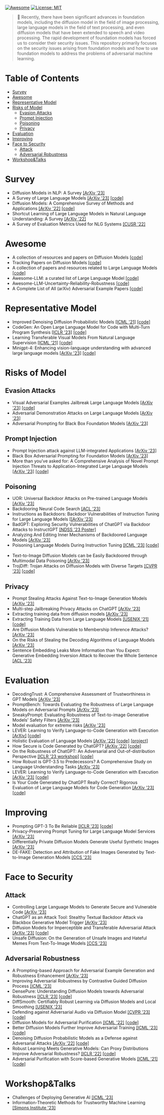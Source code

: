[![Awesome](https://cdn.rawgit.com/sindresorhus/awesome/d7305f38d29fed78fa85652e3a63e154dd8e8829/media/badge.svg)](https://github.com/byerose/Awesome-Generative-AI-Security) 
[![License: MIT](https://img.shields.io/badge/License-MIT-green.svg)](https://opensource.org/licenses/MIT)
> 🚩 Recently, there have been significant advances in foundation models, including the diffusion model in the field of image processing, large language models in the field of text processing, and even diffusion models that have been extended to speech and video processing. The rapid development of foundation models has forced us to consider their security issues. This repository primarily focuses on the security issues arising from foundation models and how to use foundation models to address the problems of adversarial machine learning.

# Table of Contents
- [Survey](#Survey)
- [Awesome](#Awesome)
- [Representative Model](#Representative-Model)
- [Risks of Model](#Risks-of-Model)
  - [Evasion Attacks](#Evasion-Attacks)
  - [Prompt Injection](#Prompt-Injection)
  - [Poisoning](#Poisoning)
  - [Privacy](#Privacy)
- [Evaluation](#Evaluation)
- [Improving](#Improving)
- [Face to Security](#Face-to-Security)
  - [Attack](#Attack)  
  - [Adversarial Robustness](#Adversarial-Robustness)
- [Workshop&Talks](#Workshop&Talks)

# Survey

- Diffusion Models in NLP: A Survey [[ArXiv '23]](https://arxiv.org/abs/2303.07576) <img src="https://img.shields.io/badge/nlp-informational" alt="" />
- A Survey of Large Language Models [[ArXiv '23]](http://arxiv.org/abs/2303.18223) [[code]](https://github.com/RUCAIBox/LLMSurvey) <img src="https://img.shields.io/badge/nlp-informational" alt="" />
- Diffusion Models: A Comprehensive Survey of Methods and Applications [[ArXiv '22]](https://arxiv.org/abs/2209.00796) [[code]](https://github.com/YangLing0818/Diffusion-Models-Papers-Survey-Taxonomy) <img src="https://img.shields.io/badge/cv-brightgreen" alt="" />
- Shortcut Learning of Large Language Models in Natural Language Understanding: A Survey [[ArXiv '22]](https://arxiv.org/abs/2208.11857) <img src="https://img.shields.io/badge/nlp-informational" alt="" />
- A Survey of Evaluation Metrics Used for NLG Systems [[CUSR '22]](https://dl.acm.org/doi/abs/10.1145/3485766) <img src="https://img.shields.io/badge/nlp-informational" alt="" />

# Awesome
- A collection of resources and papers on Diffusion Models [[code]](https://heejkoo.github.io/Awesome-Diffusion-Models/) <img src="https://img.shields.io/badge/multi-blueviolet" alt="" />
- Tracking Papers on Diffusion Models [[code]](https://vsehwag.github.io/blog/2023/2/all_papers_on_diffusion.html) <img src="https://img.shields.io/badge/cv-brightgreen" alt="" />
- A collection of papers and resources related to Large Language Models [[code]](https://github.com/RUCAIBox/LLMSurvey) <img src="https://img.shields.io/badge/multi-blueviolet" alt="" />
- Awesome-LLM: a curated list of Large Language Model [[code]](https://github.com/Hannibal046/Awesome-LLM) <img src="https://img.shields.io/badge/multi-blueviolet" alt="" />
- Awesome-LLM-Uncertainty-Reliability-Robustness [[code]](https://github.com/jxzhangjhu/Awesome-LLM-Uncertainty-Reliability-Robustness) <img src="https://img.shields.io/badge/nlp-informational" alt="" />
- A Complete List of All (arXiv) Adversarial Example Papers [[code]](https://nicholas.carlini.com/writing/2019/all-adversarial-example-papers.html) <img src="https://img.shields.io/badge/multi-blueviolet" alt="" />

# Representative Model

- Improved Denoising Diffusion Probabilistic Models [[ICML '21]](https://arxiv.org/abs/2102.09672) [[code]](https://github.com/openai/improved-diffusion) <img src="https://img.shields.io/badge/cv-brightgreen" alt="" />
- CodeGen: An Open Large Language Model for Code with Multi-Turn Program Synthesis [[ICLR '23]](https://arxiv.org/abs/2203.13474) [[code]](https://github.com/salesforce/CodeGen) <img src="https://img.shields.io/badge/nlp-informational" alt="" />
- Learning Transferable Visual Models From Natural Language Supervision [[ICML '21]](https://arxiv.org/abs/2103.00020)   [[code]](https://github.com/openai/CLIP)<img src="https://img.shields.io/badge/multi-blueviolet" alt="" />
- Minigpt-4: Enhancing vision-language understanding with advanced large language models [[ArXiv '23]](https://arxiv.org/abs/2304.10592) [[code]](https://github.com/Vision-CAIR/MiniGPT-4)  <img src="https://img.shields.io/badge/multi-blueviolet" alt="" />
 
# Risks of Model

## Evasion Attacks

- Visual Adversarial Examples Jailbreak Large Language Models [[ArXiv '23]](https://arxiv.org/abs/2306.13213) [[code]](https://github.com/Unispac/Visual-Adversarial-Examples-Jailbreak-Large-Language-Models) <img src="https://img.shields.io/badge/multi-blueviolet" alt="" />
- Adversarial Demonstration Attacks on Large Language Models [[ArXiv '23]](https://arxiv.org/abs/2305.14950) <img src="https://img.shields.io/badge/nlp-informational" alt="" />
- Adversarial Prompting for Black Box Foundation Models [[ArXiv '23]](https://arxiv.org/abs/2302.04237)  <img src="https://img.shields.io/badge/nlp-informational" alt="" />

## Prompt Injection
- Prompt Injection attack against LLM-integrated Applications [[ArXiv '23]](https://arxiv.org/abs/2306.05499) <img src="https://img.shields.io/badge/nlp-informational" alt="" />
- Black Box Adversarial Prompting for Foundation Models [[ArXiv '23]](https://arxiv.org/abs/2302.04237) <img src="https://img.shields.io/badge/multi-blueviolet" alt="" /> 
- More than you've asked for: A Comprehensive Analysis of Novel Prompt Injection Threats to Application-Integrated Large Language Models [[ArXiv '23]](https://arxiv.org/abs/2302.12173) [[code]](https://github.com/greshake/lm-safety) <img src="https://img.shields.io/badge/nlp-informational" alt="" />

## Poisoning
- UOR: Universal Backdoor Attacks on Pre-trained Language Models [[ArXiv '23]](https://arxiv.org/abs/2305.09574)  <img src="https://img.shields.io/badge/nlp-informational" alt="" />
- Backdooring Neural Code Search [[ACL '23]](https://arxiv.org/abs/2305.17506) <img src="https://img.shields.io/badge/nlp-informational" alt="" />
- Instructions as Backdoors: Backdoor Vulnerabilities of Instruction Tuning for Large Language Models [[[ArXiv '23]](https://arxiv.org/abs/2305.14710) <img src="https://img.shields.io/badge/nlp-informational" alt="" />
- BadGPT: Exploring Security Vulnerabilities of ChatGPT via Backdoor Attacks to InstructGPT [[NDSS '23 Poster]](https://arxiv.org/abs/2304.12298) <img src="https://img.shields.io/badge/nlp-informational" alt="" />
- Analyzing And Editing Inner Mechanisms of Backdoored Language Models [[ArXiv '23]](http://arxiv.org/abs/2302.12461) <img src="https://img.shields.io/badge/nlp-informational" alt="" />
- Poisoning Language Models During Instruction Tuning [[ICML '23]](http://arxiv.org/abs/2305.00944) [[code]](https://github.com/AlexWan0/Poisoning-Instruction-Tuned-Models) <img src="https://img.shields.io/badge/nlp-informational" alt="" />
- Text-to-Image Diffusion Models can be Easily Backdoored through Multimodal Data Poisoning [[ArXiv '23]](https://arxiv.org/abs/2305.04175) <img src="https://img.shields.io/badge/multi-blueviolet" alt="" />
- TrojDiff: Trojan Attacks on Diffusion Models with Diverse Targets [[CVPR '23]](https://arxiv.org/abs/2303.05762) [[code]](https://github.com/chenweixin107/TrojDiff) <img src="https://img.shields.io/badge/cv-brightgreen" alt="" />
  
## Privacy

- Prompt Stealing Attacks Against Text-to-Image Generation Models [[ArXiv '23]](https://arxiv.org/abs/2305.13873) <img src="https://img.shields.io/badge/multi-blueviolet" alt="" />
- Multi-step Jailbreaking Privacy Attacks on ChatGPT [[ArXiv '23]](http://arxiv.org/abs/2304.05197) <img src="https://img.shields.io/badge/nlp-informational" alt="" />
- Extracting training data from diffusion models [[ArXiv '23]](https://arxiv.org/abs/2301.13188)  <img src="https://img.shields.io/badge/cv-brightgreen" alt="" />
- Extracting Training Data from Large Language Models [[USENIX '21]](https://arxiv.org/abs/2012.07805) [[code]](https://github.com/ftramer/LM_Memorization) <img src="https://img.shields.io/badge/nlp-informational" alt="" />
- Are Diffusion Models Vulnerable to Membership Inference Attacks? [[ArXiv '23]](https://arxiv.org/abs/2302.01316) <img src="https://img.shields.io/badge/cv-brightgreen" alt="" />
- On the Risks of Stealing the Decoding Algorithms of Language Models [[ArXiv '23]](https://arxiv.org/abs/2303.04729)  <img src="https://img.shields.io/badge/nlp-informational" alt="" />
- Sentence Embedding Leaks More Information than You Expect: Generative Embedding Inversion Attack to Recover the Whole Sentence [[ACL '23]](https://arxiv.org/abs/2305.03010) <img src="https://img.shields.io/badge/nlp-informational" alt="" />
  
# Evaluation

- DecodingTrust: A Comprehensive Assessment of Trustworthiness in GPT Models [[ArXiv '23]](https://arxiv.org/abs//2306.11698)
- PromptBench: Towards Evaluating the Robustness of Large Language Models on Adversarial Prompts [[ArXiv '23]](https://arxiv.org/abs/2306.04528) <img src="https://img.shields.io/badge/nlp-informational" alt="" />
- SneakyPrompt: Evaluating Robustness of Text-to-image Generative Models' Safety Filters [[ArXiv '23]](https://arxiv.org/abs/2305.12082) <img src="https://img.shields.io/badge/multi-blueviolet" alt="" />
- Model evaluation for extreme risks [[ArXiv '23]](https://arxiv.org/abs/2305.15324) <img src="https://img.shields.io/badge/nlp-informational" alt="" />
- LEVER: Learning to Verify Language-to-Code Generation with Execution [[ArXiv]](https://arxiv.org/abs/2302.08468) [[code]](https://github.com/niansong1996/lever) <img src="https://img.shields.io/badge/nlp-informational" alt="" />
- Holistic Evaluation of Language Models [[ArXiv '22]](https://arxiv.org/abs/2211.09110) [[code]](https://github.com/stanford-crfm/helm) [[project]](https://crfm.stanford.edu/helm/latest/) <img src="https://img.shields.io/badge/nlp-informational" alt="" />
- How Secure is Code Generated by ChatGPT? [[ArXiv '22]](https://arxiv.org/abs/2304.09655) [[code]](https://github.com/raphaelkhoury/programsgeneratedbychatgpt) <img src="https://img.shields.io/badge/nlp-informational" alt="" />
- On the Robustness of ChatGPT: An Adversarial and Out-of-distribution Perspective [[ICLR '23 workshop]](http://arxiv.org/abs/2302.12095) [[code]](https://github.com/microsoft/robustlearn/tree/main/chatgpt-robust) <img src="https://img.shields.io/badge/nlp-informational" alt="" />
- How Robust is GPT-3.5 to Predecessors? A Comprehensive Study on Language Understanding Tasks [[ArXiv '23]](https://arxiv.org/abs/2303.00293) <img src="https://img.shields.io/badge/nlp-informational" alt="" />
- LEVER: Learning to Verify Language-to-Code Generation with Execution [[ArXiv '23]](http://arxiv.org/abs/2302.08468) [[code]](https://github.com/niansong1996/lever) <img src="https://img.shields.io/badge/nlp-informational" alt="" />
- Is Your Code Generated by ChatGPT Really Correct? Rigorous Evaluation of Large Language Models for Code Generation [[ArXiv '23]](http://arxiv.org/abs/2305.01210) [[code]](https://github.com/evalplus/evalplus) <img src="https://img.shields.io/badge/nlp-informational" alt="" />

# Improving

- Prompting GPT-3 To Be Reliable [[ICLR '23]](https://arxiv.org/abs/2210.09150) [[code]](https://github.com/NoviScl/GPT3-Reliability) <img src="https://img.shields.io/badge/nlp-informational" alt="" />
- Privacy-Preserving Prompt Tuning for Large Language Model Services [[ArXiv '23]](https://arxiv.org/abs/2305.06212) <img src="https://img.shields.io/badge/nlp-informational" alt="" />
- Differentially Private Diffusion Models Generate Useful Synthetic Images [[ArXiv '23]](https://arxiv.org/abs/2302.13861) <img src="https://img.shields.io/badge/cv-brightgreen" alt="" />
- DE-FAKE: Detection and Attribution of Fake Images Generated by Text-to-Image Generation Models [[CCS '23]](https://arxiv.org/abs/2305.13873) <img src="https://img.shields.io/badge/multi-blueviolet" alt="" />
  
# Face to Security
## Attack
  - Controlling Large Language Models to Generate Secure and Vulnerable Code [[ArXiv '23]](https://arxiv.org/abs/2302.05319) <img src="https://img.shields.io/badge/nlp-informational" alt="" />
  - ChatGPT as an Attack Tool: Stealthy Textual Backdoor Attack via Blackbox Generative Model Trigger [[ArXiv '23]](http://arxiv.org/abs/2304.14475) <img src="https://img.shields.io/badge/nlp-informational" alt="" />
  - Diffusion Models for Imperceptible and Transferable Adversarial Attack [[ArXiv '23]](https://arxiv.org/abs/2305.08192) [[code]](https://github.com/WindVChen/DiffAttack) <img src="https://img.shields.io/badge/cv-brightgreen" alt="" />
  - Unsafe Diffusion: On the Generation of Unsafe Images and Hateful Memes From Text-To-Image Models [[CCS '23]](https://arxiv.org/abs/2305.13873) <img src="https://img.shields.io/badge/multi-blueviolet" alt="" />
  
## Adversarial Robustness
- A Prompting-based Approach for Adversarial Example Generation and Robustness Enhancement [[ArXiv '23]](https://arxiv.org/abs/2203.10714) <img src="https://img.shields.io/badge/nlp-informational" alt="" />
- Improving Adversarial Robustness by Contrastive Guided Diffusion Process [[ICML '23]](https://arxiv.org/abs/2210.09643) <img src="https://img.shields.io/badge/cv-brightgreen" alt="" />
- DensePure: Understanding Diffusion Models towards Adversarial Robustness [[ICLR '23]](https://arxiv.org/abs/2211.00322) [[code]](https://github.com/Jayfeather1024/DensePure) <img src="https://img.shields.io/badge/cv-brightgreen" alt="" />
- DiffSmooth: Certifiably Robust Learning via Diffusion Models and Local Smoothing [[USENIX '23]](https://www.usenix.org/conference/usenixsecurity23/presentation/zhangjiawei) <img src="https://img.shields.io/badge/cv-brightgreen" alt="" />
- Defending against Adversarial Audio via Diffusion Model [[CVPR '23]](https://openreview.net/forum?id=5-Df3tljit7) [[code]](https://github.com/cychomatica/AudioPure) <img src="https://img.shields.io/badge/audio-important" alt="" />
- Diffusion Models for Adversarial Purification [[ICML '22]](https://arxiv.org/abs/2205.07460) [[code]](https://github.com/NVlabs/DiffPure) <img src="https://img.shields.io/badge/cv-brightgreen" alt="" />
- Better Diffusion Models Further Improve Adversarial Training [[ICML '23]](https://arxiv.org/abs/2302.04638) [[code]](https://github.com/wzekai99/dm-improves-at) <img src="https://img.shields.io/badge/cv-brightgreen" alt="" />
- Denoising Diffusion Probabilistic Models as a Defense against Adversarial Attacks [[ArXiv '22]](https://arxiv.org/abs/2301.06871) [[code]](https://github.com/ankile/adversarial-diffusion) <img src="https://img.shields.io/badge/cv-brightgreen" alt="" />
- Robust Learning Meets Generative Models: Can Proxy Distributions Improve Adversarial Robustness? [[ICLR '22]](https://arxiv.org/abs/2104.09425) [[code]](https://github.com/inspire-group/proxy-distributions) <img src="https://img.shields.io/badge/cv-brightgreen" alt="" />
- Adversarial Purification with Score-based Generative Models [[ICML '21]](http://proceedings.mlr.press/v139/yoon21a.html) [[code]](https://github.com/jmyoon1/adp) <img src="https://img.shields.io/badge/cv-brightgreen" alt="" />

# Workshop&Talks

- Challenges of Deploying Generative AI [[ICML '23]](https://deployinggenerativeai.github.io/index)
- Information-Theoretic Methods for Trustworthy Machine Learning [[Simons Institute '23]](https://simons.berkeley.edu/workshops/asu-it-ml)
